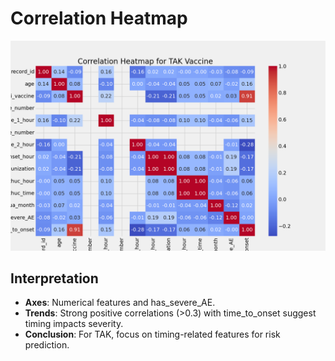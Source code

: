 
# Correlation Heatmap
![Heatmap](../plots/corr_heatmap.png)
## Interpretation
- **Axes**: Numerical features and has_severe_AE.
- **Trends**: Strong positive correlations (>0.3) with time_to_onset suggest timing impacts severity.
- **Conclusion**: For TAK, focus on timing-related features for risk prediction.
